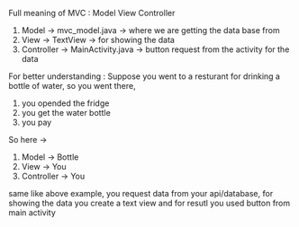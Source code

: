 
Full meaning of MVC : 
Model View Controller
1. Model -> mvc_model.java -> where we are getting the data base from
2. View -> TextView -> for showing the data
3. Controller -> MainActivity.java -> button request from the activity for the data

For better understanding : 
Suppose you went to a resturant for drinking a bottle of water, 
so you went there, 
1. you opended the fridge
2. you get the water bottle 
3. you pay 

So here -> 
1. Model -> Bottle
2. View -> You
3. Controller -> You

same like above example, you request data from your api/database,  for showing the data you create a text view and for resutl you used button from main activity

